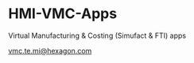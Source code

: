 # HMI-VMC-Apps
Virtual Manufacturing &amp; Costing (Simufact &amp; FTI) apps

vmc.te.mi@hexagon.com
